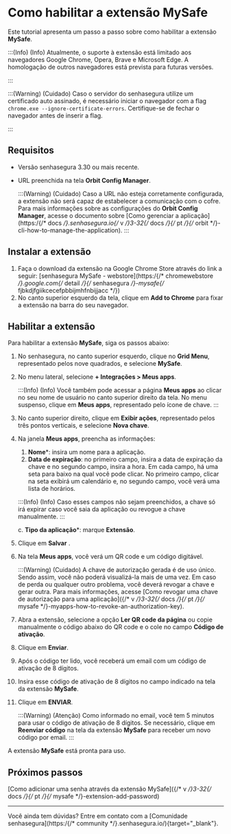 # Como habilitar a extensão MySafe

Este tutorial apresenta um passo a passo sobre como habilitar a extensão **MySafe**.

:::(Info) (Info)
Atualmente, o suporte à extensão está limitado aos navegadores Google Chrome, Opera, Brave e Microsoft Edge. A homologação de outros navegadores está prevista para futuras versões.

:::

:::(Warning) (Cuidado)
Caso o servidor do senhasegura utilize um certificado auto assinado, é necessário iniciar o navegador com a flag `chrome.exe --ignore-certificate-errors`.
Certifique-se de fechar o navegador antes de inserir a flag. 

:::

## Requisitos

* Versão senhasegura 3.30 ou mais recente.

* URL preenchida na tela **Orbit Config Manager**.
    

    :::(Warning) (Cuidado)
    Caso a URL não esteja corretamente configurada, a extensão não será capaz de estabelecer a comunicação com o cofre. Para mais informações sobre as configurações do **Orbit Config Manager**, acesse o documento sobre [Como gerenciar a aplicação](https:/{/* docs */}.senhasegura.io{/* v */}3-32{/* docs */}{/* pt */}{/* orbit */}-cli-how-to-manage-the-application).
    :::
    


## Instalar a extensão

1. Faça o download da extensão na Google Chrome Store através do link a seguir: [senhasegura MySafe - webstore](https:/{/* chromewebstore */}.google.com{/* detail */}{/* senhasegura */}-mysafe{/* fjbkdjfgiikcecefpbbijmhfnbijjacc */})
2. No canto superior esquerdo da tela, clique em **Add to Chrome** para fixar a extensão na barra do seu navegador.


## Habilitar a extensão
Para habilitar a extensão **MySafe**, siga os passos abaixo:

1. No senhasegura, no canto superior esquerdo, clique no **Grid Menu**, representado pelos nove quadrados, e selecione **MySafe**. 
2. No menu lateral, selecione **+ Integrações > Meus apps**.

    :::(Info) (Info)
    Você também pode acessar a página **Meus apps** ao clicar no seu nome de usuário no canto superior direito da tela. No menu suspenso, clique em **Meus apps**, representado pelo ícone de chave. 
    :::
4. No canto superior direito, clique em **Exibir ações**, representado pelos três pontos verticais, e selecione **Nova chave**.
5. Na janela **Meus apps**, preencha as informações:
    1. **Nome***: insira um nome para a aplicação.
    2. **Data de expiração**:  no primeiro campo, insira a data de expiração da chave e no segundo campo, insira a hora. Em cada campo, há uma seta para baixo na qual você pode clicar. No primeiro campo, clicar na seta exibirá um calendário e, no segundo campo, você verá uma lista de horários.
    
    :::(Info) (Info)
    Caso esses campos não sejam preenchidos, a chave só irá expirar caso você saia da aplicação ou revogue a chave manualmente.
    :::

    c.     **Tipo da aplicação***: marque **Extensão**.

1. Clique em **Salvar** .
7. Na tela **Meus apps**, você verá um QR code e um código digitável. 


    
    :::(Warning) (Cuidado)
      A chave de autorização gerada é de uso único. Sendo assim, você não poderá visualizá-la mais de uma vez. 
      Em caso de perda ou qualquer outro problema, você deverá revogar a chave e gerar outra. Para mais informações, acesse [Como revogar uma chave de autorização para uma aplicação]({/* v */}3-32{/* docs */}{/* pt */}{/* mysafe */}-myapps-how-to-revoke-an-authorization-key).

1. Abra a extensão, selecione a opção **Ler QR code da página** ou copie manualmente o código abaixo do QR code e o cole no campo **Código de ativação**. 
2. Clique em **Enviar**.
3. Após o código ter lido, você receberá um email com um código de ativação de 8 dígitos.
4. Insira esse código de ativação de 8 dígitos no campo indicado na tela da extensão **MySafe**.
5. Clique em **ENVIAR**.
    
    :::(Warning) (Atenção)
    Como informado no email, você tem 5 minutos para usar o código de ativação de 8 dígitos. Se necessário, clique em **Reenviar código** na tela da extensão **MySafe** para receber um novo código por email.
    :::



A extensão **MySafe** está pronta para uso.

## Próximos passos
[Como adicionar uma senha através da extensão MySafe]({/* v */}3-32{/* docs */}{/* pt */}{/* mysafe */}-extension-add-password)

* * *

Você ainda tem dúvidas? Entre em contato com a [Comunidade senhasegura](https:/{/* community */}.senhasegura.io/){target="_blank"}.
